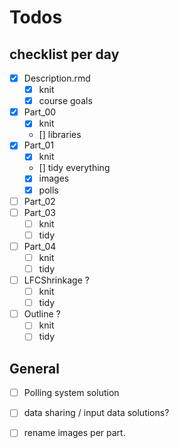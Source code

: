# Todos

## checklist per day

 - [x] Description.rmd
   - [x] knit
   - [x] course goals
 - [x] Part_00
   - [x] knit
   - [] libraries
 - [x] Part_01
   - [x] knit
   - [] tidy everything
   - [x] images
   - [x] polls
 - [ ] Part_02
 - [ ] Part_03
   - [ ] knit
   - [ ] tidy
 - [ ] Part_04
   - [ ] knit
   - [ ] tidy
 - [ ] LFCShrinkage ?
   - [ ] knit
   - [ ] tidy
 - [ ] Outline ?
   - [ ] knit
   - [ ] tidy

## General
 - [ ] Polling system solution
 - [ ] data sharing / input data solutions?
 - [ ] rename images per part.


